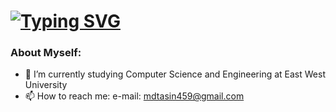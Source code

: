 #  [![Typing SVG](https://readme-typing-svg.herokuapp.com?color=%23F727A9&lines=Hi+there%2C+I'm+Tahsin)](https://git.io/typing-svg)

### About Myself:

- 🔭 I’m currently studying Computer Science and Engineering at East West University
- 📫 How to reach me:
  e-mail: mdtasin459@gmail.com




